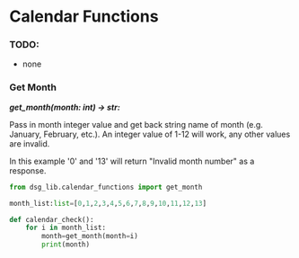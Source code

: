 # Calendar Functions

### TODO:
- none


### Get Month

***get_month(month: int) -> str:***

Pass in month integer value and get back string name of month (e.g. January, February, etc.). An integer value of 1-12 will work, any other values are invalid.

In this example '0' and '13' will return "Invalid month number" as a response.

```python
from dsg_lib.calendar_functions import get_month

month_list:list=[0,1,2,3,4,5,6,7,8,9,10,11,12,13]

def calendar_check():
    for i in month_list:
        month=get_month(month=i)
        print(month)

```

